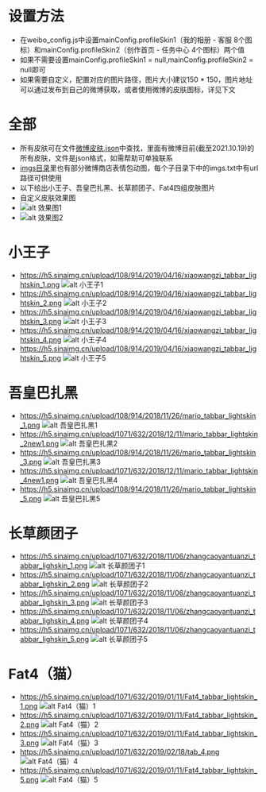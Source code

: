 # 设置方法
- 在weibo_config.js中设置mainConfig.profileSkin1（我的相册 - 客服 8个图标）和mainConfig.profileSkin2（创作首页 - 任务中心 4个图标）两个值
- 如果不需要设置mainConfig.profileSkin1 = null,mainConfig.profileSkin2 = null即可
- 如果需要自定义，配置对应的图片路径，图片大小建议150 * 150，图片地址可以通过发布到自己的微博获取，或者使用微博的皮肤图标，详见下文

# 全部
- 所有皮肤可在文件[微博皮肤.json](https://github.com/zmqcherish/proxy-script/blob/main/file/微博皮肤.json)中查找，里面有微博目前(截至2021.10.19)的所有皮肤，文件是json格式，如需帮助可单独联系
- [imgs目录](https://github.com/zmqcherish/proxy-script/tree/main/imgs/weibo)里也有部分微博商店表情包动图，每个子目录下中的imgs.txt中有url路径可供使用
- 以下给出小王子、吾皇巴扎黑、长草颜团子、Fat4四组皮肤图片
- 自定义皮肤效果图
- ![alt 效果图1](https://wx1.sinaimg.cn/large/002wMSrPly1gvjejwovmzj60mz0k776p02.jpg)
- ![alt 效果图2](https://wx4.sinaimg.cn/large/002wMSrPly1gvkw9nhexgg60go0ex1kx02.gif)

# 小王子
- https://h5.sinaimg.cn/upload/108/914/2019/04/16/xiaowangzi_tabbar_lightskin_1.png
![alt 小王子1](https://h5.sinaimg.cn/upload/108/914/2019/04/16/xiaowangzi_tabbar_lightskin_1.png)
- https://h5.sinaimg.cn/upload/108/914/2019/04/16/xiaowangzi_tabbar_lightskin_2.png
![alt 小王子2](https://h5.sinaimg.cn/upload/108/914/2019/04/16/xiaowangzi_tabbar_lightskin_2.png)
- https://h5.sinaimg.cn/upload/108/914/2019/04/16/xiaowangzi_tabbar_lightskin_3.png
![alt 小王子3](https://h5.sinaimg.cn/upload/108/914/2019/04/16/xiaowangzi_tabbar_lightskin_3.png)
- https://h5.sinaimg.cn/upload/108/914/2019/04/16/xiaowangzi_tabbar_lightskin_4.png
![alt 小王子4](https://h5.sinaimg.cn/upload/108/914/2019/04/16/xiaowangzi_tabbar_lightskin_4.png)
- https://h5.sinaimg.cn/upload/108/914/2019/04/16/xiaowangzi_tabbar_lightskin_5.png
![alt 小王子5](https://h5.sinaimg.cn/upload/108/914/2019/04/16/xiaowangzi_tabbar_lightskin_5.png)

# 吾皇巴扎黑
- https://h5.sinaimg.cn/upload/108/914/2018/11/26/mario_tabbar_lightskin_1.png
![alt 吾皇巴扎黑1](https://h5.sinaimg.cn/upload/108/914/2018/11/26/mario_tabbar_lightskin_1.png)
- https://h5.sinaimg.cn/upload/1071/632/2018/12/11/mario_tabbar_lightskin_2new1.png
![alt 吾皇巴扎黑2](https://h5.sinaimg.cn/upload/1071/632/2018/12/11/mario_tabbar_lightskin_2new1.png)
- https://h5.sinaimg.cn/upload/108/914/2018/11/26/mario_tabbar_lightskin_3.png
![alt 吾皇巴扎黑3](https://h5.sinaimg.cn/upload/108/914/2018/11/26/mario_tabbar_lightskin_3.png)
- https://h5.sinaimg.cn/upload/1071/632/2018/12/11/mario_tabbar_lightskin_4new1.png
![alt 吾皇巴扎黑4](https://h5.sinaimg.cn/upload/1071/632/2018/12/11/mario_tabbar_lightskin_4new1.png)
- https://h5.sinaimg.cn/upload/108/914/2018/11/26/mario_tabbar_lightskin_5.png
![alt 吾皇巴扎黑5](https://h5.sinaimg.cn/upload/108/914/2018/11/26/mario_tabbar_lightskin_5.png)

# 长草颜团子
- https://h5.sinaimg.cn/upload/1071/632/2018/11/06/zhangcaoyantuanzi_tabbar_lighskin_1.png
![alt 长草颜团子1](https://h5.sinaimg.cn/upload/1071/632/2018/11/06/zhangcaoyantuanzi_tabbar_lighskin_1.png)
- https://h5.sinaimg.cn/upload/1071/632/2018/11/06/zhangcaoyantuanzi_tabbar_lighskin_2.png
![alt 长草颜团子2](https://h5.sinaimg.cn/upload/1071/632/2018/11/06/zhangcaoyantuanzi_tabbar_lighskin_2.png)
- https://h5.sinaimg.cn/upload/1071/632/2018/11/06/zhangcaoyantuanzi_tabbar_lighskin_3.png
![alt 长草颜团子3](https://h5.sinaimg.cn/upload/1071/632/2018/11/06/zhangcaoyantuanzi_tabbar_lighskin_3.png)
- https://h5.sinaimg.cn/upload/1071/632/2018/11/06/zhangcaoyantuanzi_tabbar_lighskin_4.png
![alt 长草颜团子4](https://h5.sinaimg.cn/upload/1071/632/2018/11/06/zhangcaoyantuanzi_tabbar_lighskin_4.png)
- https://h5.sinaimg.cn/upload/1071/632/2018/11/06/zhangcaoyantuanzi_tabbar_lighskin_5.png
![alt 长草颜团子5](https://h5.sinaimg.cn/upload/1071/632/2018/11/06/zhangcaoyantuanzi_tabbar_lighskin_5.png)

# Fat4（猫）
- https://h5.sinaimg.cn/upload/1071/632/2019/01/11/Fat4_tabbar_lightskin_1.png
![alt Fat4（猫）1](https://h5.sinaimg.cn/upload/1071/632/2019/01/11/Fat4_tabbar_lightskin_1.png)
- https://h5.sinaimg.cn/upload/1071/632/2019/01/11/Fat4_tabbar_lightskin_2.png
![alt Fat4（猫）2](https://h5.sinaimg.cn/upload/1071/632/2019/01/11/Fat4_tabbar_lightskin_2.png)
- https://h5.sinaimg.cn/upload/1071/632/2019/01/11/Fat4_tabbar_lightskin_3.png
![alt Fat4（猫）3](https://h5.sinaimg.cn/upload/1071/632/2019/01/11/Fat4_tabbar_lightskin_3.png)
- https://h5.sinaimg.cn/upload/1071/632/2019/02/18/tab_4.png
![alt Fat4（猫）4](https://h5.sinaimg.cn/upload/1071/632/2019/02/18/tab_4.png)
- https://h5.sinaimg.cn/upload/1071/632/2019/01/11/Fat4_tabbar_lightskin_5.png
![alt Fat4（猫）5](https://h5.sinaimg.cn/upload/1071/632/2019/01/11/Fat4_tabbar_lightskin_5.png)